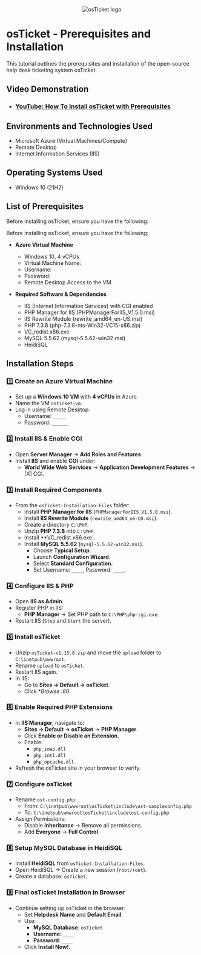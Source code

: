 <p align="center">
<img src="https://i.imgur.com/Clzj7Xs.png" alt="osTicket logo"/>
</p>

<h1>osTicket - Prerequisites and Installation</h1>
This tutorial outlines the prerequisites and installation of the open-source help desk ticketing system osTicket.<br />


<h2>Video Demonstration</h2>

- ### [YouTube: How To Install osTicket with Prerequisites](https://www.youtube.com)

<h2>Environments and Technologies Used</h2>

- Microsoft Azure (Virtual Machines/Compute)
- Remote Desktop
- Internet Information Services (IIS)

<h2>Operating Systems Used </h2>

- Windows 10</b> (21H2)

<h2>List of Prerequisites</h2>

Before installing osTicket, ensure you have the following:


Before installing osTicket, ensure you have the following:

- **Azure Virtual Machine**
  - Windows 10, 4 vCPUs
  - Virtual Machine Name:
  - Username:
  - Password:
  - Remote Desktop Access to the VM

- **Required Software & Dependencies**
  - IIS (Internet Information Services) with CGI enabled
  - PHP Manager for IIS (PHPManagerForIIS_V1.5.0.msi)
  - IIS Rewrite Module (rewrite_amd64_en-US.msi)
  - PHP 7.3.8 (php-7.3.8-nts-Win32-VC15-x86.zip)
  - VC_redist.x86.exe
  - MySQL 5.5.62 (mysql-5.5.62-win32.msi)
  - HeidiSQL

<h2>Installation Steps</h2>

### 1️⃣ Create an Azure Virtual Machine
- Set up a **Windows 10 VM** with **4 vCPUs** in Azure.
- Name the VM `osticket-vm`.
- Log in using Remote Desktop:
  - Username: `_____`
  - Password: `______`

### 2️⃣ Install IIS & Enable CGI
- Open **Server Manager** → **Add Roles and Features**.
- Install **IIS** and enable **CGI** under:
  - **World Wide Web Services** → **Application Development Features** → [X] CGI.

### 3️⃣ Install Required Components
- From the `osTicket-Installation-Files` folder:
  - Install **PHP Manager for IIS** (`PHPManagerForIIS_V1.5.0.msi`).
  - Install **IIS Rewrite Module** (`rewrite_amd64_en-US.msi`).
  - Create a directory `C:\PHP`.
  - Unzip **PHP 7.3.8** into `C:\PHP`.
  - Install **VC_redist.x86.exe`.
  - Install **MySQL 5.5.62** (`mysql-5.5.62-win32.msi`).
    - Choose **Typical Setup**.
    - Launch **Configuration Wizard**.
    - Select **Standard Configuration**.
    - Set Username: `____`, Password: `____`.

### 4️⃣ Configure IIS & PHP
- Open **IIS as Admin**.
- Register PHP in IIS:
  - **PHP Manager** → Set PHP path to `C:\PHP\php-cgi.exe`.
- Restart IIS (`Stop` and `Start` the server).

### 5️⃣ Install osTicket
- Unzip `osTicket-v1.15.8.zip` and move the `upload` folder to `C:\inetpub\wwwroot`.
- Rename `upload` to `osTicket`.
- Restart IIS again.
- In IIS:
  - Go to **Sites → Default → osTicket**.
  - Click **Browse *:80**.

### 6️⃣ Enable Required PHP Extensions
- In **IIS Manager**, navigate to:
  - **Sites → Default → osTicket** → **PHP Manager**.
  - Click **Enable or Disable an Extension**.
  - Enable:
    - `php_imap.dll`
    - `php_intl.dll`
    - `php_opcache.dll`
- Refresh the osTicket site in your browser to verify.

### 7️⃣ Configure osTicket
- Rename `ost-config.php`:
  - From: `C:\inetpub\wwwroot\osTicket\include\ost-sampleconfig.php`
  - To: `C:\inetpub\wwwroot\osTicket\include\ost-config.php`
- Assign Permissions:
  - Disable **inheritance** → Remove all permissions.
  - Add **Everyone** → **Full Control**.

### 8️⃣ Setup MySQL Database in HeidiSQL
- Install **HeidiSQL** from `osTicket-Installation-Files`.
- Open HeidiSQL → Create a new session (`root/root`).
- Create a database: `osTicket`.

### 9️⃣ Final osTicket Installation in Browser
- Continue setting up osTicket in the browser:
  - Set **Helpdesk Name** and **Default Email**.
  - Use:
    - **MySQL Database**: `osTicket`
    - **Username**: `____`
    - **Password**: `____`
  - Click **Install Now!**.

